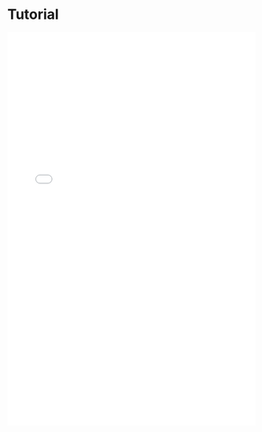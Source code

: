 # Tutorial

<iframe src="../../tutorial_week11.pdf" width="100%" height="800px" frameBorder="0"> </iframe>